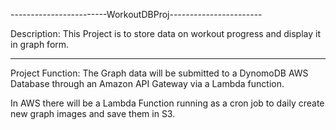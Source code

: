 ------------------------WorkoutDBProj-----------------------

Description: This Project is to store data on workout progress and display it in graph form. 


-----------------------------------------------------------------------------------------------------------


Project Function: 
The Graph data will be submitted to a DynomoDB AWS Database through an Amazon API Gateway via a Lambda function. 

In AWS there will be a Lambda Function running as a cron job to daily create new graph images and save them in S3.
